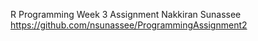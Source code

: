 R Programming Week 3 Assignment
Nakkiran Sunassee
https://github.com/nsunassee/ProgrammingAssignment2
